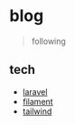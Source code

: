 # blog

> following

## tech

- [laravel](https://laravel.com/)
- [filament](https://filamentphp.com/)
- [tailwind](https://tailwindcss.com/)

